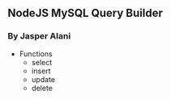 ## NodeJS MySQL Query Builder
### By Jasper Alani

- Functions
    - select
    - insert
    - update
    - delete